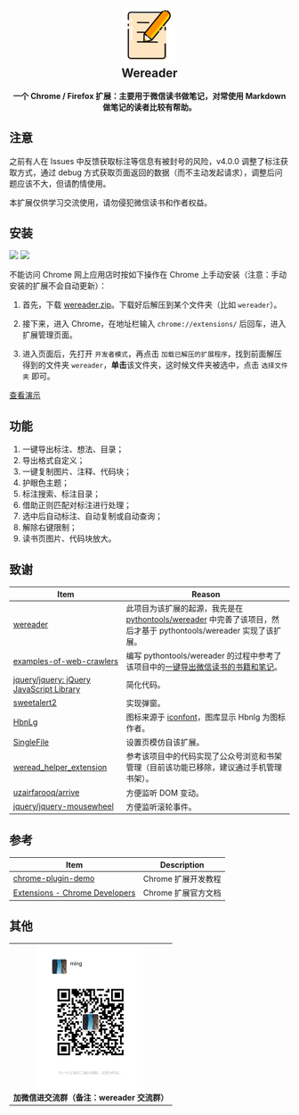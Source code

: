 <h2 align="center"><img src="res/README/icon128.png" height="100" alt="icon"><br>Wereader</h2>

<p align="center"><strong>一个 Chrome / Firefox 扩展：主要用于微信读书做笔记，对常使用 Markdown 做笔记的读者比较有帮助。</strong></p>

## 注意

之前有人在 Issues 中反馈获取标注等信息有被封号的风险，v4.0.0 调整了标注获取方式，通过 debug 方式获取页面返回的数据（而不主动发起请求），调整后问题应该不大，但请酌情使用。

本扩展仅供学习交流使用，请勿侵犯微信读书和作者权益。

## 安装

[![](https://img.shields.io/badge/-Chrome-brightgreen?logo=GoogleChrome)](https://chrome.google.com/webstore/detail/%E5%BE%AE%E4%BF%A1%E8%AF%BB%E4%B9%A6%E7%AC%94%E8%AE%B0%E5%8A%A9%E6%89%8B/cmlenojlebcodibpdhmklglnbaghpdcg?hl=zh-CN) [![](https://img.shields.io/badge/-Edge-brightgreen?logo=MicrosoftEdge)](https://microsoftedge.microsoft.com/addons/detail/%E5%BE%AE%E4%BF%A1%E8%AF%BB%E4%B9%A6%E7%AC%94%E8%AE%B0%E5%8A%A9%E6%89%8B/iblnlnnpkbhnempmcbioeholmemingmo) 

<!-- [![Mozilla add\-on: Firefox](https://img.shields.io/badge/-Firefox-brightgreen?logo=FirefoxBrowser)](https://addons.mozilla.org/zh-CN/firefox/addon/%E5%BE%AE%E4%BF%A1%E8%AF%BB%E4%B9%A6%E7%AC%94%E8%AE%B0%E5%8A%A9%E6%89%8B/) -->

不能访问 Chrome 网上应用店时按如下操作在 Chrome 上手动安装（注意：手动安装的扩展不会自动更新）：

1. 首先，下载 [wereader.zip](./wereader.zip)。下载好后解压到某个文件夹（比如 `wereader`）。

2. 接下来，进入 Chrome，在地址栏输入 `chrome://extensions/` 后回车，进入扩展管理页面。

3. 进入页面后，先打开 `开发者模式`，再点击 `加载已解压的扩展程序`，找到前面解压得到的文件夹 `wereader`，**单击**该文件夹，这时候文件夹被选中，点击 `选择文件夹` 即可。

[查看演示](./res/README/install.gif)

## 功能

1. 一键导出标注、想法、目录；
2. 导出格式自定义；
3. 一键复制图片、注释、代码块；
4. 护眼色主题；
6. 标注搜索、标注目录；
7. 借助正则匹配对标注进行处理；
8. 选中后自动标注、自动复制或自动查询；
9. 解除右键限制；
13. 读书页图片、代码块放大。

## 致谢

| Item                                                         | Reason                                                       |
| ------------------------------------------------------------ | ------------------------------------------------------------ |
| [wereader](https://github.com/arry-lee/wereader)             | 此项目为该扩展的起源，我先是在 [pythontools/wereader](https://github.com/liuhao326/pythontools/tree/master/wereader) 中完善了该项目，然后才基于 pythontools/wereader 实现了该扩展。 |
| [examples-of-web-crawlers](https://github.com/shengqiangzhang/examples-of-web-crawlers) | 编写 pythontools/wereader 的过程中参考了该项目中的[一键导出微信读书的书籍和笔记](https://github.com/shengqiangzhang/examples-of-web-crawlers/tree/master/12.%E4%B8%80%E9%94%AE%E5%AF%BC%E5%87%BA%E5%BE%AE%E4%BF%A1%E8%AF%BB%E4%B9%A6%E7%9A%84%E4%B9%A6%E7%B1%8D%E5%92%8C%E7%AC%94%E8%AE%B0)。 |
| [jquery/jquery: jQuery JavaScript Library](https://github.com/jquery/jquery) | 简化代码。                                                   |
| [sweetalert2](https://github.com/sweetalert2/sweetalert2)    | 实现弹窗。                                                   |
| [HbnLg](https://www.iconfont.cn/user/detail?spm=a313x.7781069.1998910419.dcc7d6115&userViewType=collections&uid=4451423) | 图标来源于 [iconfont](https://www.iconfont.cn/collections/index?spm=a313x.7781069.1998910419.3)，图库显示 Hbnlg 为图标作者。 |
| [SingleFile](https://github.com/gildas-lormeau/SingleFile)   | 设置页模仿自该扩展。                                         |
| [weread_helper_extension](https://github.com/ellipse42/weread_helper_extension) | 参考该项目中的代码实现了公众号浏览和书架管理（目前该功能已移除，建议通过手机管理书架）。 |
| [uzairfarooq/arrive](https://github.com/uzairfarooq/arrive)  | 方便监听 DOM 变动。                                          |
| [jquery/jquery\-mousewheel](https://github.com/jquery/jquery-mousewheel) | 方便监听滚轮事件。                                           |

## 参考

| Item                                                                            | Description         |
| ------------------------------------------------------------                    | ------------------- |
| [chrome-plugin-demo](https://github.com/sxei/chrome-plugin-demo)                | Chrome 扩展开发教程   |
| [Extensions - Chrome Developers](https://developer.chrome.com/docs/extensions/) | Chrome 扩展官方文档   |

## 其他

<table>
<tr>
<td>
<div align="center"><img src="res/README/wx-code.png" height="260" alt="wx-code"><br><strong>加微信进交流群（备注：wereader 交流群）</strong></div>
</td>
</tr>
</table>
